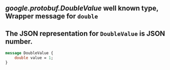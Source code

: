 *google.protobuf.DoubleValue* well known type, Wrapper message for `double`
---
The JSON representation for `DoubleValue` is JSON number.
---
```proto
message DoubleValue {
    double value = 1;
}
```
